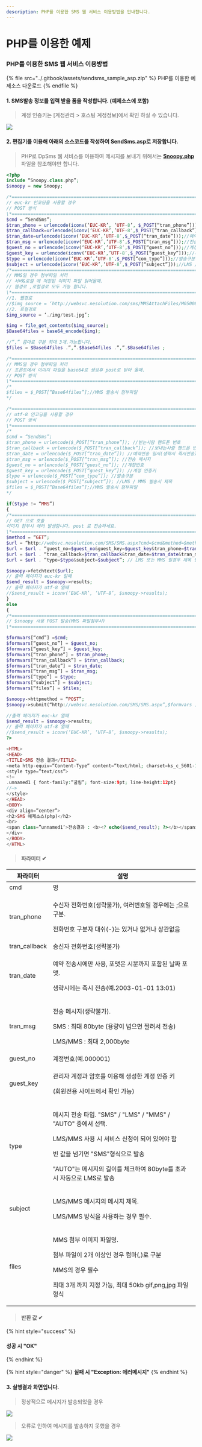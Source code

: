```yaml
---
description: PHP를 이용한 SMS 웹 서비스 이용방법을 안내합니다.
---
```


# PHP를 이용한 예제

### PHP를 이용한 SMS 웹 서비스 이용방법 <a href="#asp-net-vb-sms" id="asp-net-vb-sms"></a>

{% file src="../.gitbook/assets/sendsms_sample_asp.zip" %}
PHP를 이용한 예제소스 다운로드
{% endfile %}

#### 1. SMS발송 정보를 입력 받을 폼을 작성합니다. (예제소스에 포함) <a href="#1-visual-studio-net" id="1-visual-studio-net"></a>

> 계정 인증키는 \[계정관리 > 호스팅 계정정보]에서 확인 하실 수 있습니다.​

![](../.gitbook/assets/php\_1.png)

#### 2. 편집기를 이용해 아래의 소스코드를 작성하여 SendSms.asp로 저장합니다. <a href="#2" id="2"></a>

> PHP로 DpSms 웹 서비스를 이용하여 메시지를 보내기 위해서는 [**Snoopy.php**](https://sourceforge.net/projects/snoopy/) 파일을 참조해야만 합니다.

```php
<?php
include “Snoopy.class.php”;
$snoopy = new Snoopy;

/*======================================================================*\
// euc-kr 인코딩을 사용할 경우
// POST 방식
\*======================================================================*/
$cmd = “SendSms”;
$tran_phone = urlencode(iconv(‘EUC-KR’, ‘UTF-8’, $_POST[“tran_phone”]));//받는사람 핸드폰 번호
$tran_callback=urlencode(iconv(‘EUC-KR’,’UTF-8′,$_POST[“tran_callback”]));//보내는사람 핸드폰 번호
$tran_date=urlencode(iconv(‘EUC-KR’,’UTF-8′,$_POST[“tran_date”]));//예약전송 일시(생략시 즉시전송)
$tran_msg = urlencode(iconv(‘EUC-KR’,’UTF-8′,$_POST[“tran_msg”]));//전송 메시지
$guest_no = urlencode(iconv(‘EUC-KR’,’UTF-8′,$_POST[“guest_no”]));//계정번호
$guest_key = urlencode(iconv(‘EUC-KR’,’UTF-8′,$_POST[“guest_key”]));//계정 인증키
$type = urlencode(iconv(‘EUC-KR’,’UTF-8′,$_POST[“com_type”]));//발송구분
$subject = urlencode(iconv(‘EUC-KR’,’UTF-8′,$_POST[“subject”]));//LMS / MMS 발송시 제목
/*======================================================================*\
// MMS일 경우 첨부파일 처리
// 서버&로컬 에 저장된 이미지 파일 읽어올때.
// 웹경로 ,로컬경로 모두 가능 합니다.
\*======================================================================*/
//1. 웹경로
//$img_source = ‘http://websvc.nesolution.com/sms/MMSAttachFiles/M050085/20180510145947.jpg’;
//2. 로컬경로
$img_source = ‘./img/test.jpg’;

$img = file_get_contents($img_source);
$Base64files = base64_encode($img);

//”,” 콤마로 구분 최대 3개.가능합니다.
$files = $Base64files .”,”.$Base64files .”,”.$Base64files ;

/*======================================================================*\
// MMS일 경우 첨부파일 처리
// 프론트에서 이미지 파일을 base64로 생성후 post로 받아 올때.
// POST 방식
\*======================================================================*/
/*
$files = $_POST[“Base64files”];//MMS 발송시 첨부파일
*/

/*======================================================================*\
// utf-8 인코딩을 사용할 경우
// POST 방식
\*======================================================================*/
/*
$cmd = “SendSms”;
$tran_phone = urlencode($_POST[“tran_phone”]); //받는사람 핸드폰 번호
$tran_callback = urlencode($_POST[“tran_callback”]); //보내는사람 핸드폰 번호
$tran_date = urlencode($_POST[“tran_date”]); //예약전송 일시(생략시 즉시전송)
$tran_msg = urlencode($_POST[“tran_msg”]); //전송 메시지
$guest_no = urlencode($_POST[“guest_no”]); //계정번호
$guest_key = urlencode($_POST[“guest_key”]); //계정 인증키
$type = urlencode($_POST[“com_type”]); //발송구분
$subject = urlencode($_POST[“subject”]); //LMS / MMS 발송시 제목
$files = $_POST[“Base64files”];//MMS 발송시 첨부파일
*/

if($type != “MMS”)
{
/*======================================================================*\
// GET 으로 호출
이미지 첨부시 에러 발생함니다. post 로 전송하세요.
\*======================================================================*/
$method = “GET”;
$url = “http://websvc.nesolution.com/SMS/SMS.aspx?cmd=$cmd&method=$method&”;
$url = $url . “guest_no=$guest_no&guest_key=$guest_key&tran_phone=$tran_phone&”;
$url = $url . “tran_callback=$tran_callback&tran_date=$tran_date&tran_msg=$tran_msg&”;
$url = $url . “type=$type&subject=$subject”; // LMS 또는 MMS 일경우 제목 필수

$snoopy->fetchtext($url);
// 출력 페이지가 euc-kr 일때
$send_result = $snoopy->results;
// 출력 페이지가 utf-8 일때
//$send_result = iconv(‘EUC-KR’, ‘UTF-8’, $snoopy->results);
}
else
{
/*======================================================================*\
// $snoopy 사용 POST 발송(MMS 파일첨부시)
\*======================================================================*/

$formvars[“cmd”] =$cmd;
$formvars[“guest_no”] = $guest_no;
$formvars[“guest_key”] = $guest_key;
$formvars[“tran_phone”] = $tran_phone;
$formvars[“tran_callback”] = $tran_callback;
$formvars[“tran_date”] = $tran_date;
$formvars[“tran_msg”] = $tran_msg;
$formvars[“type”] = $type;
$formvars[“subject”] = $subject;
$formvars[“files”] = $files;

$snoopy->httpmethod = “POST”;
$snoopy->submit(“http://websvc.nesolution.com/SMS/SMS.aspx”,$formvars );

//출력 페이지가 euc-kr 일때
$send_result = $snoopy->results;
// 출력 페이지가 utf-8 일때
//$send_result = iconv(‘EUC-KR’, ‘UTF-8’, $snoopy->results);
?>

<HTML>
<HEAD>
<TITLE>SMS 전송 결과</TITLE>
<meta http-equiv=”Content-Type” content=”text/html; charset=ks_c_5601-1987″>
<style type=”text/css”>
<!–
.unnamed1 { font-family:”굴림”; font-size:9pt; line-height:12pt}
//–>
</style>
</HEAD>
<BODY>
<div align=”center”>
<h2>SMS 예제소스(php)</h2>
<br>
<span class=”unnamed1″>전송결과 : <b><? echo($send_result); ?></b></span>
</div>
</BODY>
</HTML>
```

> #### **파라미터** ✔ <a href="#undefined" id="undefined"></a>

| **파라미터**       | **설명**                                                                                                                                                                         |
| -------------- | ------------------------------------------------------------------------------------------------------------------------------------------------------------------------------ |
| cmd            | 명                                                                                                                                                                              |
| tran\_phone    | <p>수신자 전화번호(생략불가), 여러번호일 경우에는 ;으로 구분.</p><p>전화번호 구분자 대쉬(-)는 있거나 없거나 상관없음</p>                                                                                                   |
| tran\_callback | 송신자 전화번호(생략불가)                                                                                                                                                                 |
| tran\_date     | <p>예약 전송시에만 사용, 포맷은 시분까지 포함된 날짜 포맷.</p><p>생략시에는 즉시 전송(예.2003-01-01 13:01)</p>                                                                                                  |
| tran\_msg      | <p>전송 메시지(생략불가).</p><p>SMS : 최대 80byte (용량이 넘으면 짤려서 전송)</p><p>LMS/MMS : 최대 2,000byte</p>                                                                                       |
| guest\_no      | 계정번호(예.000001)                                                                                                                                                                 |
| guest\_key     | <p>관리자 계정과 암호를 이용해 생성한 계정 인증 키</p><p>(회원전용 사이트에서 확인 가능)</p>                                                                                                                    |
| type           | <p>메시지 전송 타입. "SMS" / "LMS" / "MMS" / "AUTO" 중에서 선택.</p><p>LMS/MMS 사용 시 서비스 신청이 되어 있어야 함</p><p>빈 값을 넘기면 "SMS"형식으로 발송</p><p>"AUTO"는 메시지의 길이를 체크하여 80byte를 초과 시 자동으로 LMS로 발송</p> |
| subject        | <p>LMS/MMS 메시지의 메시지 제목.</p><p>LMS/MMS 방식을 사용하는 경우 필수.</p>                                                                                                                      |
| files          | <p>MMS 첨부 이미지 파일명.</p><p>첨부 파일이 2개 이상인 경우 컴마(,)로 구분</p><p>MMS의 경우 필수</p><p>최대 3개 까지 지정 가능, 최대 50kb gif,png,jpg 파일형식</p>                                                        |

> #### **반환 값** ✔ <a href="#undefined-1" id="undefined-1"></a>

{% hint style="success" %}
#### 성공 시    "OK"
{% endhint %}

{% hint style="danger" %}
**실패 시 "Exception: 에러메시지"**
{% endhint %}

#### 3. 실행결과 화면입니다.

> 정상적으로 메시지가 발송되었을 경우

![](../.gitbook/assets/php\_2.png)

> 오류로 인하여 메시지를 발송하지 못했을 경우

![](../.gitbook/assets/php\_3.png)
